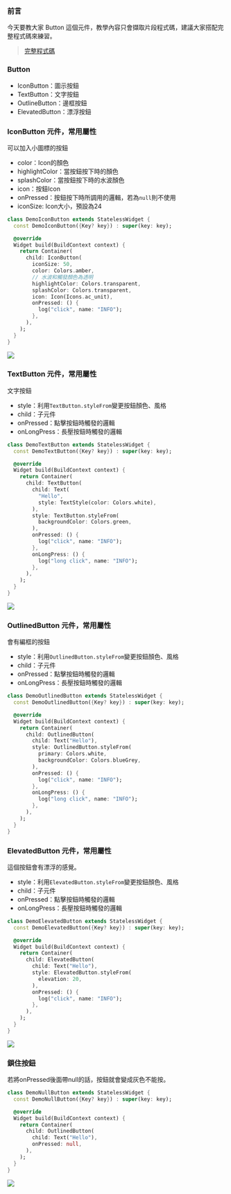 ### 前言
今天要教大家 Button 這個元件，教學內容只會擷取片段程式碼，建議大家搭配完整程式碼來練習。

> [完整程式碼](https://github.com/Daviswww/triathlon_flutter/tree/master/day09)

### Button
- IconButton：圖示按鈕
- TextButton：文字按鈕
- OutlineButton：邊框按鈕
- ElevatedButton：漂浮按鈕

### IconButton 元件，常用屬性
可以加入小圖標的按鈕
- color：Icon的顏色
- highlightColor：當按鈕按下時的顏色
- splashColor：當按鈕按下時的水波顏色
- icon：按鈕Icon
- onPressed：按鈕按下時所調用的邏輯，若為`null`則不使用
- iconSize: Icon大小，預設為24


```dart
class DemoIconButton extends StatelessWidget {
  const DemoIconButton({Key? key}) : super(key: key);

  @override
  Widget build(BuildContext context) {
    return Container(
      child: IconButton(
        iconSize: 50,
        color: Colors.amber,
        // 水波和觸發顏色為透明
        highlightColor: Colors.transparent,
        splashColor: Colors.transparent,
        icon: Icon(Icons.ac_unit),
        onPressed: () {
          log("click", name: "INFO");
        },
      ),
    );
  }
}
```
![](https://raw.githubusercontent.com/Daviswww/triathlon_flutter/master/day09/image/ScCusKo.png)

### TextButton 元件，常用屬性
文字按鈕
- style：利用`TextButton.styleFrom`變更按鈕顏色、風格
- child：子元件
- onPressed：點擊按鈕時觸發的邏輯
- onLongPress：長壓按鈕時觸發的邏輯

```dart
class DemoTextButton extends StatelessWidget {
  const DemoTextButton({Key? key}) : super(key: key);

  @override
  Widget build(BuildContext context) {
    return Container(
      child: TextButton(
        child: Text(
          "Hello",
          style: TextStyle(color: Colors.white),
        ),
        style: TextButton.styleFrom(
          backgroundColor: Colors.green,
        ),
        onPressed: () {
          log("click", name: "INFO");
        },
        onLongPress: () {
          log("long click", name: "INFO");
        },
      ),
    );
  }
}
```
![](https://raw.githubusercontent.com/Daviswww/triathlon_flutter/master/day09/image/BMNn9z0.png)

### OutlinedButton 元件，常用屬性
會有編框的按鈕
- style：利用`OutlinedButton.styleFrom`變更按鈕顏色、風格
- child：子元件
- onPressed：點擊按鈕時觸發的邏輯
- onLongPress：長壓按鈕時觸發的邏輯

```dart
class DemoOutlinedButton extends StatelessWidget {
  const DemoOutlinedButton({Key? key}) : super(key: key);

  @override
  Widget build(BuildContext context) {
    return Container(
      child: OutlinedButton(
        child: Text("Hello"),
        style: OutlinedButton.styleFrom(
          primary: Colors.white,
          backgroundColor: Colors.blueGrey,
        ),
        onPressed: () {
          log("click", name: "INFO");
        },
        onLongPress: () {
          log("long click", name: "INFO");
        },
      ),
    );
  }
}
```


### ElevatedButton 元件，常用屬性
這個按鈕會有漂浮的感覺。
- style：利用`ElevatedButton.styleFrom`變更按鈕顏色、風格
- child：子元件
- onPressed：點擊按鈕時觸發的邏輯
- onLongPress：長壓按鈕時觸發的邏輯

```dart
class DemoElevatedButton extends StatelessWidget {
  const DemoElevatedButton({Key? key}) : super(key: key);

  @override
  Widget build(BuildContext context) {
    return Container(
      child: ElevatedButton(
        child: Text("Hello"),
        style: ElevatedButton.styleFrom(
          elevation: 20,
        ),
        onPressed: () {
          log("click", name: "INFO");
        },
      ),
    );
  }
}
```
![](https://raw.githubusercontent.com/Daviswww/triathlon_flutter/master/day09/image/SNi5llt.png)

### 鎖住按鈕
若將onPressed後面帶null的話，按鈕就會變成灰色不能按。

```dart
class DemoNullButton extends StatelessWidget {
  const DemoNullButton({Key? key}) : super(key: key);

  @override
  Widget build(BuildContext context) {
    return Container(
      child: OutlinedButton(
        child: Text("Hello"),
        onPressed: null,
      ),
    );
  }
}

```

![](https://raw.githubusercontent.com/Daviswww/triathlon_flutter/master/day09/image/MtvxwA1.png)